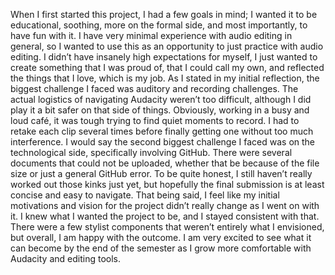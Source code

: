 When I first started this project, I had a few goals in mind; I wanted it to be educational, soothing, more on the formal side, and most importantly, 
to have fun with it. I have very minimal experience with audio editing in general, so I wanted to use this as an opportunity to just practice with audio editing. 
I didn’t have insanely high expectations for myself, I just wanted to create something that I was proud of, that I could call my own, and reflected the things that I love, 
which is my job. As I stated in my initial reflection, the biggest challenge I faced was auditory and recording challenges. The actual logistics of navigating Audacity weren’t 
too difficult, although I did play it a bit safer on that side of things. Obviously, working in a busy and loud café, it was tough trying to find quiet moments to record. I had 
to retake each clip several times before finally getting one without too much interference. I would say the second biggest challenge I faced was on the technological side, 
specifically involving GitHub. There were several documents that could not be uploaded, whether that be because of the file size or just a general GitHub error. To be quite honest, 
I still haven’t really worked out those kinks just yet, but hopefully the final submission is at least concise and easy to navigate.
	That being said, I feel like my initial motivations and vision for the project didn’t really change as I went on with it. I knew what I wanted the project to be, and I stayed 
consistent with that. There were a few stylist components that weren’t entirely what I envisioned, but overall, I am happy with the outcome. I am very excited to see what it can 
become by the end of the semester as I grow more comfortable with Audacity and editing tools.
